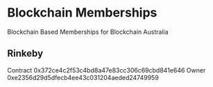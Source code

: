 # Blockchain Memberships
Blockchain Based Memberships for Blockchain Australia

## Rinkeby

Contract 0x372ce4c2f53c4bd8a47e83cc306c69cbd841e646
Owner 0xe2356d29d5dfecb4ee43c031204aeded24749959